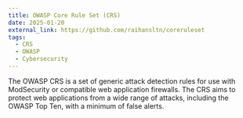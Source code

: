 ```yaml
---
title: OWASP Core Rule Set (CRS)
date: 2025-01-20
external_link: https://github.com/raihansltn/coreruleset
tags:
  - CRS
  - OWASP
  - Cybersecurity
---
```


The OWASP CRS is a set of generic attack detection rules for use with ModSecurity or compatible web application firewalls. The CRS aims to protect web applications from a wide range of attacks, including the OWASP Top Ten, with a minimum of false alerts.

<!--more-->
